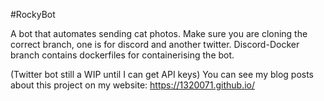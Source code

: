 #RockyBot

A bot that automates sending cat photos. Make sure you are cloning the correct branch, one is for discord and another twitter. Discord-Docker branch contains dockerfiles for containerising the bot.

(Twitter bot still a WIP until I can get API keys) You can see my blog posts about this project on my website: https://1320071.github.io/
